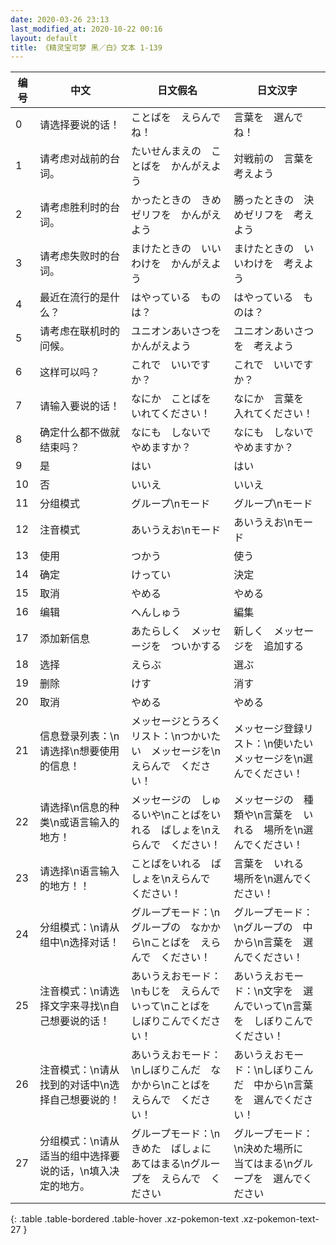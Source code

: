 ```yaml
---
date: 2020-03-26 23:13
last_modified_at: 2020-10-22 00:16
layout: default
title: 《精灵宝可梦 黑／白》文本 1-139
---
```

| 编号 | 中文 | 日文假名 | 日文汉字 |
| ---- | ---- | ---- | --- |
| 0 | 请选择要说的话！ | ことばを　えらんでね！ | 言葉を　選んでね！ |
| 1 | 请考虑对战前的台词。 | たいせんまえの　ことばを　かんがえよう | 対戦前の　言葉を　考えよう |
| 2 | 请考虑胜利时的台词。 | かったときの　きめゼリフを　かんがえよう | 勝ったときの　決めゼリフを　考えよう |
| 3 | 请考虑失败时的台词。 | まけたときの　いいわけを　かんがえよう | まけたときの　いいわけを　考えよう |
| 4 | 最近在流行的是什么？ | はやっている　ものは？ | はやっている　ものは？ |
| 5 | 请考虑在联机时的问候。 | ユニオンあいさつを　かんがえよう | ユニオンあいさつを　考えよう |
| 6 | 这样可以吗？ | これで　いいですか？ | これで　いいですか？ |
| 7 | 请输入要说的话！ | なにか　ことばを　いれてください！ | なにか　言葉を　入れてください！ |
| 8 | 确定什么都不做就结束吗？ | なにも　しないで　やめますか？ | なにも　しないで　やめますか？ |
| 9 | 是 | はい | はい |
| 10 | 否 | いいえ | いいえ |
| 11 | 分组模式 | グループ\nモード | グループ\nモード |
| 12 | 注音模式 | あいうえお\nモード | あいうえお\nモード |
| 13 | 使用 | つかう | 使う |
| 14 | 确定 | けってい | 決定 |
| 15 | 取消 | やめる | やめる |
| 16 | 编辑 | へんしゅう | 編集 |
| 17 | 添加新信息 | あたらしく　メッセージを　ついかする | 新しく　メッセージを　追加する |
| 18 | 选择 | えらぶ | 選ぶ |
| 19 | 删除 | けす | 消す |
| 20 | 取消 | やめる | やめる |
| 21 | 信息登录列表：\n请选择\n想要使用的信息！ | メッセージとうろくリスト：\nつかいたい　メッセージを\nえらんで　ください！ | メッセージ登録リスト：\n使いたい　メッセージを\n選んでください！ |
| 22 | 请选择\n信息的种类\n或语言输入的地方！ | メッセージの　しゅるいや\nことばをいれる　ばしょを\nえらんで　ください！ | メッセージの　種類や\n言葉を　いれる　場所を\n選んでください！ |
| 23 | 请选择\n语言输入的地方！！ | ことばをいれる　ばしょを\nえらんで　ください！ | 言葉を　いれる　場所を\n選んでください！ |
| 24 | 分组模式：\n请从组中\n选择对话！ | グループモード：\nグループの　なかから\nことばを　えらんで　ください！ | グループモード：\nグループの　中から\n言葉を　選んでください！ |
| 25 | 注音模式：\n请选择文字来寻找\n自己想要说的话！ | あいうえおモード：\nもじを　えらんでいって\nことばを　しぼりこんでください！ | あいうえおモード：\n文字を　選んでいって\n言葉を　しぼりこんでください！ |
| 26 | 注音模式：\n请从找到的对话中\n选择自己想要说的！ | あいうえおモード：\nしぼりこんだ　なかから\nことばを　えらんで　ください！ | あいうえおモード：\nしぼりこんだ　中から\n言葉を　選んでください！ |
| 27 | 分组模式：\n请从适当的组中选择要说的话，\n填入决定的地方。 | グループモード：\nきめた　ばしょに　あてはまる\nグループを　えらんで　ください | グループモード：\n決めた場所に　当てはまる\nグループを　選んでください |
{: .table .table-bordered .table-hover .xz-pokemon-text .xz-pokemon-text-27 }